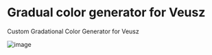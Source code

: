 # Gradual color generator for Veusz
Custom Gradational Color Generator for Veusz

![image](https://github.com/user-attachments/assets/a018dac8-843e-4c14-9772-79cb53507580)
